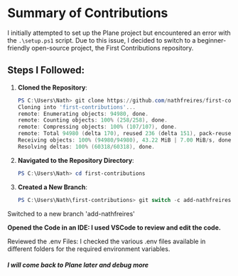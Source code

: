 
# Summary of Contributions

I initially attempted to set up the Plane project but encountered an error with the `.\setup.ps1` script. Due to this issue, I decided to switch to a beginner-friendly open-source project, the First Contributions repository. 

## Steps I Followed:

1. **Cloned the Repository**:
   ```powershell
   PS C:\Users\Nath> git clone https://github.com/nathfreires/first-contributions.git
   Cloning into 'first-contributions'...
   remote: Enumerating objects: 94980, done.
   remote: Counting objects: 100% (258/258), done.
   remote: Compressing objects: 100% (107/107), done.
   remote: Total 94980 (delta 170), reused 236 (delta 151), pack-reused 94722 (from 1)
   Receiving objects: 100% (94980/94980), 43.22 MiB | 7.00 MiB/s, done.
   Resolving deltas: 100% (60318/60318), done.
   
2. **Navigated to the Repository Directory**:
   ```powershell
   PS C:\Users\Nath> cd first-contributions

3. **Created a New Branch**:
   ```powershell
   PS C:\Users\Nath\first-contributions> git switch -c add-nathfreires
Switched to a new branch 'add-nathfreires'

**Opened the Code in an IDE: I used VSCode to review and edit the code.**

Reviewed the .env Files: I checked the various .env files available in different folders for the required environment variables.
##### I will come back to Plane later and debug more
